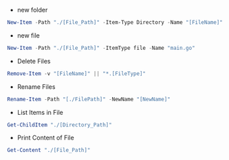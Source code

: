 
- new folder
```powershell
New-Item -Path "./[File_Path]" -Item-Type Directory -Name "[FileName]" 
```

- new file
```powershell
New-Item -Path "./[File_Path]" -ItemType file -Name "main.go"
```

- Delete Files
```powershell
Remove-Item -v "[FileName]" || "*.[FileType]"
```

- Rename Files
```powershell
Rename-Item -Path "[./FilePath]" -NewName "[NewName]"
```

- List Items in File
```powershell
Get-ChildItem "./[Directory_Path]"
```

- Print Content of File
```powershell
Get-Content "./[File_Path]"
```

